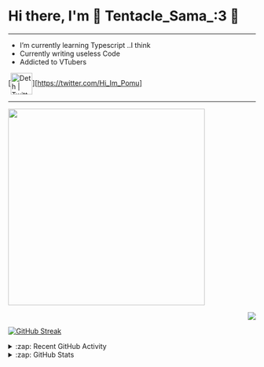 # Hi there, I'm 🐙 Tentacle_Sama_:3 🐙
---
- I’m currently learning Typescript ..I think
- Currently writing useless Code
- Addicted to VTubers

[<img align="center" alt="Deth | Twitter" width="44px" src="https://cdn.jsdelivr.net/npm/simple-icons@v3/icons/twitter.svg" />][https://twitter.com/Hi_Im_Pomu]

---
                      
<p align = "left">
  <img src = "https://github-readme-stats.vercel.app/api/top-langs/?username=TentacleSama4254&theme=radical" width="400">
</p>

<p align = "right">
  <img src = "https://github-readme-stats.vercel.app/api?username=TentacleSama4254&show_icons=true&theme=radical&layout=compact">
</p>

[![GitHub Streak](http://github-readme-streak-stats.herokuapp.com?user=TentacleSama4254&theme=radical&date_format=M%20j%5B%2C%20Y%5D)](https://git.io/streak-stats)
<details>
  <summary>:zap: Recent GitHub Activity</summary>
  
<!--START_SECTION:activity-->

<!--END_SECTION:activity-->

</details>

<details>
  <summary>:zap: GitHub Stats</summary>

 
